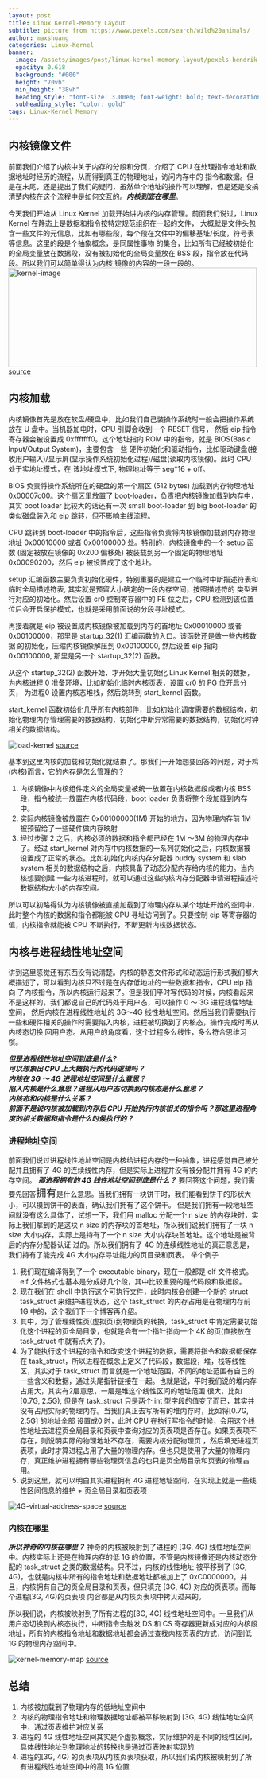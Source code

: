 ```yaml
---
layout: post
title: Linux Kernel-Memory Layout
subtitle: picture from https://www.pexels.com/search/wild%20animals/ 
author: maxshuang
categories: Linux-Kernel
banner:
  image: /assets/images/post/linux-kernel-memory-layout/pexels-hendrik-cornelissen-2862070.jpg
  opacity: 0.618
  background: "#000"
  height: "70vh"
  min_height: "38vh"
  heading_style: "font-size: 3.00em; font-weight: bold; text-decoration: underline"
  subheading_style: "color: gold"
tags: Linux-Kernel Memory
---
```

## 内核镜像文件

前面我们介绍了内核中关于内存的分段和分页，介绍了 CPU 在处理指令地址和数据地址时经历的流程，从而得到真正的物理地址，访问内存中的
指令和数据。但是在末尾，还是提出了我们的疑问，虽然单个地址的操作可以理解，但是还是没搞清楚内核在这个流程中是如何交互的。***内核到底在哪里***。

今天我们开始从 Linux Kernel 加载开始讲内核的内存管理。前面我们说过，Linux Kernel 在静态上是数据和指令按特定规范组织在一起的文件，
大概就是文件头包含一些文件的元信息，比如有哪些段，每个段在文件中的偏移基址/长度，符号表等信息。这里的段是个抽象概念，是同属性事物
的集合，比如所有已经被初始化的全局变量放在数据段，没有被初始化的全局变量放在 BSS 段，指令放在代码段。所以我们可以简单得认为内核
镜像的内容的一段一段的。
<img src="/assets/images/post/linux-kernel-memory-layout/image-2022-08-13-1231.png" alt="kernel-image" style="height: 200px; width:500px;"/>
[source](https://excalidraw.com/#json=zEyNpBhmkQXdrrOfBG50r,BTxyEqmP9aQAJDk-crUp0w)

## 内核加载

内核镜像首先是放在软盘/硬盘中，比如我们自己装操作系统时一般会把操作系统放在 U 盘中。当机器加电时，CPU 引脚会收到一个 RESET 信号，
然后 eip 指令寄存器会被设置成 0xfffffff0。这个地址指向 ROM 中的指令，就是 BIOS(Basic Input/Output System)，主要包含一些
硬件初始化和驱动指令，比如驱动键盘(接收用户输入)/显示屏(显示操作系统初始化过程)/磁盘(读取内核镜像)。此时 CPU 处于实地址模式，在
该地址模式下, 物理地址等于 seg\*16 + off。

BIOS 负责将操作系统所在的硬盘的第一个扇区 (512 bytes) 加载到内存物理地址 0x00007c00。这个扇区里放置了 boot-loader，负责把内核镜像加载到内存中，
其实 boot loader 比较大的话还有一次 small boot-loader 到 big boot-loader 的类似磁盘装入和 eip 跳转，但不影响主线流程。

CPU 跳转到 boot-loader 中的指令后，这些指令负责将内核镜像加载到内存物理地址 0x00010000 或者 0x00100000 处。特别的，内核镜像中的一个 setup 函数
(固定被放在镜像的 0x200 偏移处) 被装载到另一个固定的物理地址 0x00090200，然后 eip 被设置成了这个地址。

setup 汇编函数主要负责初始化硬件，特别重要的是建立一个临时中断描述符表和临时全局描述符表, 其实就是预留大小确定的一段内存空间，按照描述符的
类型进行对应的初始化。然后设置 cr0 控制寄存器中的 PE 位之后，CPU 检测到该位置位后会开启保护模式，也就是采用前面说的分段寻址模式。

再接着就是 eip 被设置成内核镜像被加载到内存的首地址 0x00010000 或者 0x00100000，那里是 startup_32(1) 汇编函数的入口。该函数还是做一些内核数据
的初始化，压缩内核镜像解压到 0x00100000, 然后设置 eip 指向 0x00100000, 那里是另一个 startup_32(2) 函数。

从这个 startup_32(2) 函数开始，才开始大量初始化 Linux Kernel 相关的数据，为内核进程 0 准备环境，比如初始化临时内核页表，设置 cr0 的 PG 位开启分页，
为进程0 设置内核态堆栈，然后跳转到 start_kernel 函数。

start_kernel 函数初始化几乎所有内核部件，比如初始化调度需要的数据结构，初始化物理内存管理需要的数据结构，初始化中断异常需要的数据结构，初始化时钟
相关的数据结构。

![load-kernel](/assets/images/post/linux-kernel-memory-layout/load-memory-2022-08-20-2101.png)
[source](https://excalidraw.com/#json=60Qk-AK6mAoNHQN6ZqozT,Is9zlVvMT24nF0eJfBVl7Q)

基本到这里内核的加载和初始化就结束了。那我们一开始想要回答的问题，对于鸡(内核)而言，它的内存是怎么管理的？
1. 内核镜像中内核组件定义的全局变量被统一放置在内核数据段或者内核 BSS 段，指令被统一放置在内核代码段，boot loader 负责将整个段加载到内存中。
2. 实际内核镜像被放置在 0x00100000(1M) 开始的地方，因为物理内存前 1M 被预留给了一些硬件做内存映射
3. 经过步骤 2 之后，内核必须的数据和指令都已经在 1M ～3M 的物理内存中了。经过 start_kernel 对内存中内核数据的一系列初始化之后，内核数据被
设置成了正常的状态。比如初始化内核内存分配器 buddy system 和 slab system 相关的数据结构之后，内核具备了动态分配内存给内核的能力。当内核想要创建
一些内核进程时，就可以通过这些内核内存分配器申请进程描述符数据结构大小的内存空间。

所以可以初略得认为内核镜像被直接加载到了物理内存从某个地址开始的空间中，此时整个内核的数据和指令都能被 CPU 寻址访问到了。只要控制 eip 等寄存器的
值，内核指令就能被 CPU 不断执行，不断更新内核数据状态。

## 内核与进程线性地址空间
讲到这里感觉还有东西没有说清楚。内核的静态文件形式和动态运行形式我们都大概描述了，可以看到内核只不过是在内存低地址的一些数据和指令，CPU eip 指向
了内核指令，所以内核运行起来了。但是我们平时写代码的时候，内核看起来不是这样的，我们都说自己的代码处于用户态，可以操作 0 ～ 3G 进程线性地址空间，
然后内核在进程线性地址的 3G～4G 线性地址空间。然后当我们需要执行一些和硬件相关的操作时需要陷入内核，进程被切换到了内核态，操作完成时再从内核态切换
回用户态。从用户的角度看，这个过程多么线性，多么符合思维习惯。

***但是进程线性地址空间到底是什么?***  
***可以想象出 CPU 上大概执行的代码逻辑吗？***  
***内核在 3G ～ 4G 进程地址空间是什么意思？***  
***陷入内核是什么意思？进程从用户态切换到内核态是什么意思？***  
***内核态和内核是什么关系？***  
***前面不是说内核被加载到内存后 CPU 开始执行内核相关的指令吗？那这里进程角度的相关数据和指令是什么时候执行的？***  

### 进程地址空间
前面我们说过进程线性地址空间是内核给进程内存的一种抽象，进程感觉自己被分配并且拥有了 4G 的连续线性内存，但是实际上进程并没有被分配并拥有
4G 的内存空间。
***那进程拥有的 4G 线性地址空间到底是什么？***
要回答这个问题，我们需要先回答<font size=5>`拥有`</font>是什么意思。当我们拥有一块饼干时，我们能看到饼干的形状大小，可以摸到饼干的表面，确认我们拥有了这个饼干。
但是我们拥有一段地址空间就没有这么具体了，试想一下，我们用 malloc 分配一个 n size 的内存块时，实际上我们拿到的是这块 n size 的内存块的首地址，所以我们说我们拥有了一块 n size 大小内存，实际上是持有了一个 n size 大小内存块首地址。这个地址是被背后的内存分配器认证
过的。所以我们拥有了 4G 的连续线性地址的真正意思是，我们持有了能完成 4G 大小内存寻址能力的页目录和页表。
举个例子：
1. 我们现在编译得到了一个 executable binary，现在一般都是 elf 文件格式。elf 文件格式也基本是分成好几个段，其中比较重要的是代码段和数据段。
2. 现在我们在 shell 中执行这个可执行文件，此时内核会创建一个新的 struct task_struct 来维护进程状态，这个 task_struct 的内存占用是在物理内存前 1G 中的，这个我们下一个博客再介绍。
3. 其中，为了管理线性页(虚拟页)到物理页的转换，task_struct 中肯定需要初始化这个进程的页全局目录，也就是会有一个指针指向一个 4K 的页(直接放在 task_struct 中就有点大了)。
4. 为了能执行这个进程的指令和改变这个进程的数据，需要将指令和数据都保存在 task_struct，所以进程在概念上定义了代码段，数据段，堆，栈等线性区，其实对于 task_struct
而言就是一个地址范围，不同的地址范围有自己的一些含义和数据，通过头尾指针链接在一起。也就是说，平时我们说的堆内存占用大，其实有2层意思，一层是堆这个线性区间的地址范围
很大，比如 [0.7G, 2.5G), 但是在 task_struct 只是两个 int 型字段的值变了而已，其实并没有占用实际的物理内存。当我们真正去写所有的堆内存时，比如将[0.7G, 2.5G] 的地址全部
设置成0 时，此时 CPU 在执行写指令的时候，会用这个线性地址去进程页全局目录和页表中查询对应的页表项是否存在。如果页表项不存在，则说明实际的物理地址不存在，需要内核分配物理页
，然后填充进程页表项，此时才算进程占用了大量的物理内存。但也只是使用了大量的物理内存，真正维护进程拥有哪些物理页信息的也只是页全局目录和页表的物理占用。
5. 说到这里，就可以明白其实进程拥有 4G 进程地址空间，在实现上就是一些线性区间信息的维护 + 页全局目录和页表项

![4G-virtual-address-space](/assets/images/post/linux-kernel-memory-layout/4G-linear-address-space-2022-08-21-1000.png)
[source](https://excalidraw.com/#json=Ejo6ppNdifr-RtMBYQFup,5EBA7gxMc9wZVMtJfA8dg)

### 内核在哪里
***所以神奇的内核在哪里？***
神奇的内核被映射到了进程的 [3G, 4G) 线性地址空间中。内核实际上还是在物理内存的低 1G 的位置，不管是内核镜像还是内核动态分配的 task_struct 之类的数据结构。只不过，内核的线性地址
被平移到了 [3G, 4G)，也就是内核中所有的指令地址和数据地址都被加上了 0xC0000000。并且，内核拥有自己的页全局目录和页表，但只填充 [3G, 4G) 对应的页表项。而每个进程[3G, 4G)的页表项
内容都是从内核页表项中拷贝过来的。

所以我们说，内核被映射到了所有进程的[3G, 4G) 线性地址空间中。一旦我们从用户态切换到内核态执行，中断指令会触发 DS 和 CS 寄存器更新成对应的内核段地址，所有的内核指令地址和数据地址都会通过查找内核页表的方式，访问到低 1G 的物理内存空间中。

![kernel-memory-map](/assets/images/post/linux-kernel-memory-layout/kernel-map.png)
[source](https://excalidraw.com/#json=Nt_1lcAR1ofT0wf_ZxxnY,1IyP4XMJ7ljSRDq7DxasCw)


## 总结
1. 内核被加载到了物理内存的低地址空间中
2. 内核的物理指令地址和物理数据地址都被平移映射到 [3G, 4G) 线性地址空间中，通过页表维护对应关系
3. 进程的 4G 线性地址空间其实是个虚拟概念，实际维护的是不同的线性区间，具体线性地址到物理地址的转换也是通过页表映射实现的
4. 进程的[3G, 4G) 的页表项从内核页表项获取，所以我们说内核被映射到了所有进程线性地址空间中的高 1G 位置

